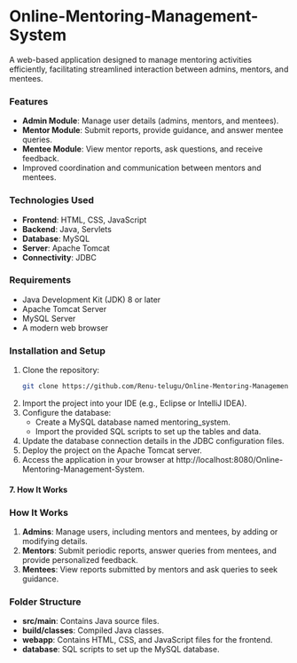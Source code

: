 # Online-Mentoring-Management-System
A web-based application designed to manage mentoring activities efficiently, facilitating streamlined interaction between admins, mentors, and mentees.
### Features
- **Admin Module**: Manage user details (admins, mentors, and mentees).
- **Mentor Module**: Submit reports, provide guidance, and answer mentee queries.
- **Mentee Module**: View mentor reports, ask questions, and receive feedback.
- Improved coordination and communication between mentors and mentees.
### Technologies Used
- **Frontend**: HTML, CSS, JavaScript
- **Backend**: Java, Servlets
- **Database**: MySQL
- **Server**: Apache Tomcat
- **Connectivity**: JDBC
### Requirements
- Java Development Kit (JDK) 8 or later
- Apache Tomcat Server
- MySQL Server
- A modern web browser
### Installation and Setup
1. Clone the repository:
   ```bash
   git clone https://github.com/Renu-telugu/Online-Mentoring-Management-System.git
2. Import the project into your IDE (e.g., Eclipse or IntelliJ IDEA).
3. Configure the database:
    - Create a MySQL database named mentoring_system.
    - Import the provided SQL scripts to set up the tables and data.
4. Update the database connection details in the JDBC configuration files.
5. Deploy the project on the Apache Tomcat server.
6. Access the application in your browser at http://localhost:8080/Online-Mentoring-Management-System.

#### **7. How It Works**
### How It Works
1. **Admins**: Manage users, including mentors and mentees, by adding or modifying details.
2. **Mentors**: Submit periodic reports, answer queries from mentees, and provide personalized feedback.
3. **Mentees**: View reports submitted by mentors and ask queries to seek guidance.
### Folder Structure
- **src/main**: Contains Java source files.
- **build/classes**: Compiled Java classes.
- **webapp**: Contains HTML, CSS, and JavaScript files for the frontend.
- **database**: SQL scripts to set up the MySQL database.
